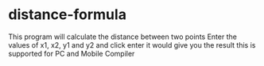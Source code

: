 # distance-formula
This program will calculate the distance between two points
Enter the values of x1, x2, y1 and y2 and click enter it would give you the result this is supported for PC and Mobile Compiler 
